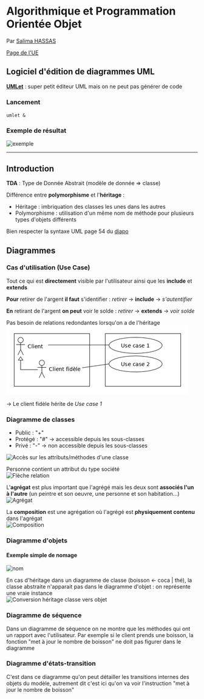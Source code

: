 # Algorithmique et Programmation Orientée Objet

Par [Salima HASSAS](https://docplayer.fr/68641307-Cours-de-programmation-orientee-objets-salima-hassas-universite-claude-bernard-lyon-1.html)

[Page de l'UE](http://offre-de-formations.univ-lyon1.fr/ue-295-12%2Falgorithmique-et-programmation-orientee-objet.html)

## Logiciel d'édition de diagrammes UML

[**UMLet**](https://www.umlet.com/) : super petit éditeur UML mais on ne peut pas générer de code

### Lancement

```shell
umlet &
```

### Exemple de résultat

![exemple](images_cours/exemple.png)

---

## Introduction

**TDA** : Type de Donnée Abstrait (modèle de donnée => classe)

Différence entre **polymorphisme** et l'**héritage** :

- Héritage : imbriquation des classes les unes dans les autres
- Polymorphisme : utilisation d'un même nom de méthode pour plusieurs types d'objets différents

Bien respecter la syntaxe UML page 54 du [diapo](images_cours/Cours.pdf)

## Diagrammes

### Cas d'utilisation (Use Case)

Tout ce qui est **directement** visible par l'utilisateur ainsi que les **include** et **extends**

**Pour** retirer de l'argent **il faut** s'identifier : *retirer* -> **include** -> *s'autentifier*

**En** retirant de l'argent **on peut** voir le solde : *retirer* -> **extends** -> *voir solde*

Pas besoin de relations redondantes lorsqu'on a de l'héritage  
![héritage](images_cours/use_case_héritage.png)

-> Le client fidèle hérite de *Use case 1*

### Diagramme de classes

- Public : "+"
- Protégé : "#" -> accessible depuis les sous-classes
- Privé : "-" -> non accessible depuis les sous-classes

![Accès sur les attributs/méthodes d'une classe](images_cours/acces_diag_classe.png)

Personne contient un attribut du type société  
![Flèche relation](images_cours/fleche_diag_classe.png)

L'**agrégat** est plus important que l'agrégé mais les deux sont **associés l'un à l'autre** (un peintre et son oeuvre, une personne et son habitation...)  
![Agrégat](images_cours/agregat_diag_classe.png)

La **composition** est une agrégation où l'agrégé est **physiquement contenu** dans l'agrégat  
![Composition](images_cours/composition_diag_classe.png)

### Diagramme d'objets

#### Exemple simple de nomage

![nom](images_cours/nom_diag_objet.png)

En cas d'héritage dans un diagramme de classe (boisson <- coca | thé), la classe abstraite n'apparait pas dans le diagramme d'objet : on représente une vraie instance  
![Conversion héritage classe vers objet](images_cours/conv_heritage_classe_objet.png)

### Diagramme de séquence

Dans un diagramme de séquence on ne montre que les méthodes qui ont un rapport avec l'utilisateur. Par exemple si le client prends une boisson, la fonction "met à jour le nombre de boisson" ne  doit pas figurer dans le diagramme

### Diagramme d'états-transition

C'est dans ce diagramme qu'on peut détailler les transitions internes des objets du modèle, autrement dit c'est ici qu'on va voir l'instruction "met à jour le nombre de boisson"
